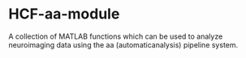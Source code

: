 # HCF-aa-module
A collection of MATLAB functions which can be used to analyze neuroimaging data using the aa (automaticanalysis) pipeline system.
